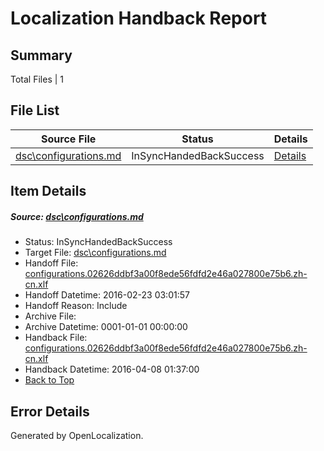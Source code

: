 # <a name='report-top'></a> Localization Handback Report

## Summary
 Total Files | 1

## File List
 Source File | Status | Details 
 ----------- | ------ | ------- 
 [dsc\configurations.md](https://github.com/PowerShell/powerShell-Docs/blob/dcacf14d13cc0c3e4bb3b6602ad3ab6b3141471f/dsc/configurations.md) | InSyncHandedBackSuccess | [Details](#625d4c0a9b1d0b6f23dcf1b07dd3f567699f7cd915)

## Item Details
##### <a name='625d4c0a9b1d0b6f23dcf1b07dd3f567699f7cd915'></a> Source: [dsc\configurations.md](https://github.com/PowerShell/powerShell-Docs/blob/dcacf14d13cc0c3e4bb3b6602ad3ab6b3141471f/dsc/configurations.md)
* Status: InSyncHandedBackSuccess
* Target File: [dsc\configurations.md](https://github.com/PowerShell/powerShell-Docs.zh-cn/blob/24f0bfe49b93b3b8631a998da05841210325a4b3/dsc/configurations.md)
* Handoff File: [configurations.02626ddbf3a00f8ede56fdfd2e46a027800e75b6.zh-cn.xlf](https://github.com/PowerShell/powerShell-Docs.handoff/blob/992c7a03a1d0554f3eebd887a554788ae71b000d/ol-handoff/PowerShell/powerShell-Docs.zh-cn/live/configurations.02626ddbf3a00f8ede56fdfd2e46a027800e75b6.zh-cn.xlf)
* Handoff Datetime: 2016-02-23 03:01:57
* Handoff Reason: Include
* Archive File: 
* Archive Datetime: 0001-01-01 00:00:00
* Handback File: [configurations.02626ddbf3a00f8ede56fdfd2e46a027800e75b6.zh-cn.xlf](https://github.com/PowerShell/powerShell-Docs.handback/blob/56c9245a96910c2c1d3265b284a9f2538331fdf7/ol-handback/PowerShell/powerShell-Docs.zh-cn/live/configurations.02626ddbf3a00f8ede56fdfd2e46a027800e75b6.zh-cn.xlf)
* Handback Datetime: 2016-04-08 01:37:00
* [Back to Top](#report-top)


## Error Details

Generated by OpenLocalization.
